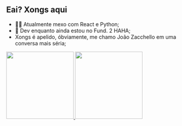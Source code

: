 ## Eai? Xongs aqui

- 👨‍💻 Atualmente mexo com React e Python;
- 🎒 Dev enquanto ainda estou no Fund. 2 HAHA;
- Xongs é apelido, óbviamente, me chamo João Zacchello em uma conversa mais séria;

<div>
  <a href="http://xongs08.github.io/zacchello">
  <img height="180em" src="https://github-reamde-stats.vercel.app/api?username=xongs08&show_icons=false&theme=dracula&include_all_commits=True&count_private=true"/>
  <img height="180em" src="https://github-readme-stats.vercel.app/api/top-langs/?username=xongs08&layout=compact&langs_count=16&theme=dracula"/>
</div>

